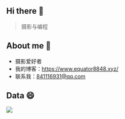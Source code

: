 ## Hi there 👋
> 摄影与编程
## About me 👦
- 摄影爱好者
- 我的博客：https://www.equator8848.xyz/
- 联系我：841116931@qq.com
## Data 😄
<img align="center" src="https://github-readme-stats.vercel.app/api?username=libinkai&show_icons=true&icon_color=0366d6&text_color=24292e&bg_color=ffffff&hide_title=true"/>
